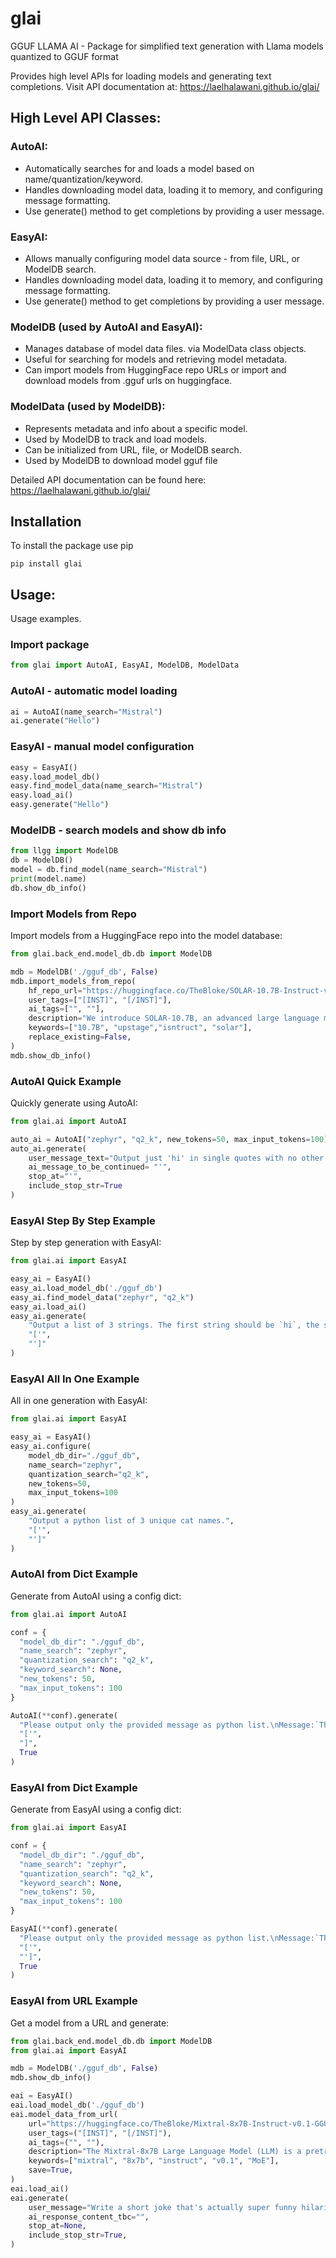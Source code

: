 # glai
GGUF LLAMA AI - Package for simplified text generation with Llama models quantized to GGUF format

Provides high level APIs for loading models and generating text completions.
Visit API documentation at: https://laelhalawani.github.io/glai/

## High Level API Classes:

### AutoAI:
- Automatically searches for and loads a model based on name/quantization/keyword. 
- Handles downloading model data, loading it to memory, and configuring message formatting.
- Use generate() method to get completions by providing a user message.

### EasyAI:
- Allows manually configuring model data source - from file, URL, or ModelDB search.
- Handles downloading model data, loading it to memory, and configuring message formatting.
- Use generate() method to get completions by providing a user message.

### ModelDB (used by AutoAI and EasyAI):
- Manages database of model data files. via ModelData class objects.
- Useful for searching for models and retrieving model metadata.
- Can import models from HuggingFace repo URLs or import and download models from .gguf urls on huggingface.

### ModelData (used by ModelDB):
- Represents metadata and info about a specific model.
- Used by ModelDB to track and load models.
- Can be initialized from URL, file, or ModelDB search.
- Used by ModelDB to download model gguf file 

Detailed API documentation can be found here: https://laelhalawani.github.io/glai/

## Installation
To install the package use pip
```
pip install glai
```
## Usage:
Usage examples. 

### Import package
```python
from glai import AutoAI, EasyAI, ModelDB, ModelData
```
### AutoAI - automatic model loading
```python
ai = AutoAI(name_search="Mistral")
ai.generate("Hello") 
```
### EasyAI - manual model configuration 
```python
easy = EasyAI()
easy.load_model_db()
easy.find_model_data(name_search="Mistral")
easy.load_ai()
easy.generate("Hello")
```
### ModelDB - search models and show db info
```python
from llgg import ModelDB
db = ModelDB()
model = db.find_model(name_search="Mistral")
print(model.name)
db.show_db_info()
```
### Import Models from Repo
Import models from a HuggingFace repo into the model database:
```python
from glai.back_end.model_db.db import ModelDB

mdb = ModelDB('./gguf_db', False)
mdb.import_models_from_repo(
    hf_repo_url="https://huggingface.co/TheBloke/SOLAR-10.7B-Instruct-v1.0-GGUF",
    user_tags=["[INST]", "[/INST]"],
    ai_tags=["", ""],
    description="We introduce SOLAR-10.7B, an advanced large language model (LLM) with 10.7 billion parameters, demonstrating superior performance in various natural language processing (NLP) tasks. It's compact, yet remarkably powerful, and demonstrates unparalleled state-of-the-art performance in models with parameters under 30B.",
    keywords=["10.7B", "upstage","isntruct", "solar"],
    replace_existing=False,
)
mdb.show_db_info()
```
### AutoAI Quick Example
Quickly generate using AutoAI:
```python
from glai.ai import AutoAI

auto_ai = AutoAI("zephyr", "q2_k", new_tokens=50, max_input_tokens=100)
auto_ai.generate(
    user_message_text="Output just 'hi' in single quotes with no other prose. Do not include any additional information nor comments.",
    ai_message_to_be_continued= "'",
    stop_at="'",
    include_stop_str=True
)
```
### EasyAI Step By Step Example
Step by step generation with EasyAI:

```python
from glai.ai import EasyAI

easy_ai = EasyAI()
easy_ai.load_model_db('./gguf_db')
easy_ai.find_model_data("zephyr", "q2_k")
easy_ai.load_ai()
easy_ai.generate(
    "Output a list of 3 strings. The first string should be `hi`, the second string should be `there`, and the third string should be `!`.",
    "['",
    "']"
)
```
### EasyAI All In One Example
All in one generation with EasyAI:

```python
from glai.ai import EasyAI

easy_ai = EasyAI()
easy_ai.configure(
    model_db_dir="./gguf_db",
    name_search="zephyr",
    quantization_search="q2_k",
    new_tokens=50,
    max_input_tokens=100
)
easy_ai.generate(
    "Output a python list of 3 unique cat names.", 
    "['", 
    "']"
)
```
### AutoAI from Dict Example
Generate from AutoAI using a config dict:
```python
from glai.ai import AutoAI

conf = {
  "model_db_dir": "./gguf_db",
  "name_search": "zephyr",
  "quantization_search": "q2_k",
  "keyword_search": None,
  "new_tokens": 50,
  "max_input_tokens": 100  
}

AutoAI(**conf).generate(
  "Please output only the provided message as python list.\nMessage:`This string`.",
  "['", 
  "]", 
  True
)
```
### EasyAI from Dict Example
Generate from EasyAI using a config dict:

```python
from glai.ai import EasyAI

conf = {
  "model_db_dir": "./gguf_db",
  "name_search": "zephyr",
  "quantization_search": "q2_k",
  "keyword_search": None,
  "new_tokens": 50,
  "max_input_tokens": 100
}

EasyAI(**conf).generate(
  "Please output only the provided message as python list.\nMessage:`This string`.",
  "['",
  "']",
  True  
)
```
### EasyAI from URL Example
Get a model from a URL and generate:

```python
from glai.back_end.model_db.db import ModelDB
from glai.ai import EasyAI

mdb = ModelDB('./gguf_db', False)
mdb.show_db_info()

eai = EasyAI()
eai.load_model_db('./gguf_db')
eai.model_data_from_url(
    url="https://huggingface.co/TheBloke/Mixtral-8x7B-Instruct-v0.1-GGUF/blob/main/mixtral-8x7b-instruct-v0.1.Q4_K_M.gguf",
    user_tags=("[INST]", "[/INST]"),
    ai_tags=("", ""),
    description="The Mixtral-8x7B Large Language Model (LLM) is a pretrained generative Sparse Mixture of Experts. The Mistral-8x7B outperforms Llama 2 70B on most benchmarks we tested.",
    keywords=["mixtral", "8x7b", "instruct", "v0.1", "MoE"],
    save=True,
)
eai.load_ai()
eai.generate(
    user_message="Write a short joke that's actually super funny hilarious best joke.",
    ai_response_content_tbc="",
    stop_at=None,
    include_stop_str=True,
)
```